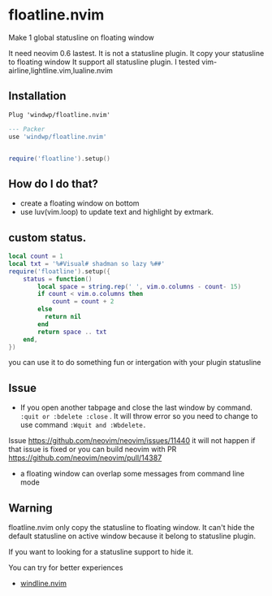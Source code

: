 # floatline.nvim
Make 1 global statusline on floating window

It need neovim 0.6 lastest.
It is not a statusline plugin. It copy your statusline to floating window
It support all statusline plugin.
I tested vim-airline,lightline.vim,lualine.nvim

## Installation

``` vim
Plug 'windwp/floatline.nvim'
```

```lua
--- Packer
use 'windwp/floatline.nvim'


require('floatline').setup()
```

## How do I do that?

* create a floating window on bottom
* use luv(vim.loop) to update text and highlight by extmark.

## custom status.
```lua
local count = 1
local txt = '%#Visual# shadman so lazy %##'
require('floatline').setup({
    status = function()
        local space = string.rep(' ', vim.o.columns - count- 15)
        if count < vim.o.columns then
            count = count + 2
        else
          return nil
        end
        return space .. txt
    end,
})
```
you can use it to do something fun or intergation with your plugin statusline

## Issue
- If you open another tabpage and close the last window by command.
`:quit or :bdelete :close` . It will throw error so you need to change to use
command `:Wquit and :Wbdelete.`

Issue https://github.com/neovim/neovim/issues/11440 it will not happen if that issue is fixed
or you can build neovim with PR https://github.com/neovim/neovim/pull/14387


- a floating window can overlap some messages from command line mode

## Warning
floatline.nvim only copy the statusline to floating window.
It can't hide the default statusline on active window because it belong to
statusline plugin.


If you want to looking for a statusline support to hide it.

You can try for better experiences
* [windline.nvim](https://github.com/windwp/windline.nvim)
